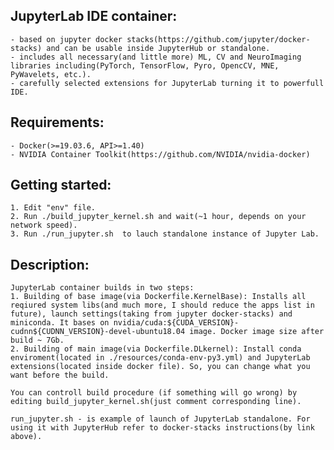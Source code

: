 ## JupyterLab IDE container:

    - based on jupyter docker stacks(https://github.com/jupyter/docker-stacks) and can be usable inside JupyterHub or standalone.
    - includes all necessary(and little more) ML, CV and NeuroImaging libraries including(PyTorch, TensorFlow, Pyro, OpencCV, MNE, PyWavelets, etc.).
    - carefully selected extensions for JupyterLab turning it to powerfull IDE.


## Requirements:

	- Docker(>=19.03.6, API>=1.40)
	- NVIDIA Container Toolkit(https://github.com/NVIDIA/nvidia-docker)
	
## Getting started:

	1. Edit "env" file.
	2. Run ./build_jupyter_kernel.sh and wait(~1 hour, depends on your network speed).
	3. Run ./run_jupyter.sh  to lauch standalone instance of Jupyter Lab.


## Description:

    JupyterLab container builds in two steps:
	1. Building of base image(via Dockerfile.KernelBase): Installs all reqiured system libs(and much more, I should reduce the apps list in future), launch settings(taking from jupyter docker-stacks) and miniconda. It bases on nvidia/cuda:${CUDA_VERSION}-cudnn${CUDNN_VERSION}-devel-ubuntu18.04 image. Docker image size after build ~ 7Gb.
	2. Building of main image(via Dockerfile.DLkernel): Install conda enviroment(located in ./resources/conda-env-py3.yml) and JupyterLab extensions(located inside docker file). So, you can change what you want before the build.

    You can controll build procedure (if something will go wrong) by editing build_jupyter_kernel.sh(just comment corresponding line).

    run_jupyter.sh - is example of launch of JupyterLab standalone. For using it with JupyterHub refer to docker-stacks instructions(by link above).


